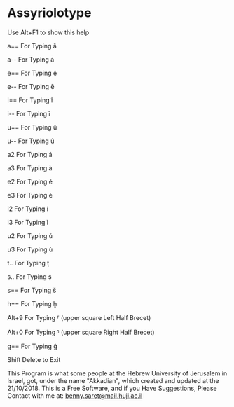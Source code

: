 # Assyriolotype

Use Alt+F1 to show this help

a== For Typing â

a-- For Typing ā

e== For Typing ê

e-- For Typing ē

i== For Typing î

i-- For Typing ī

u== For Typing û

u-- For Typing û

a2 For Typing á

a3 For Typing à

e2 For Typing é

e3 For Typing è

i2 For Typing í

i3 For Typing ì

u2 For Typing ú

u3 For Typing ù

t.. For Typing ṭ

s.. For Typing ṣ

s== For Typing š

h== For Typing ḫ

Alt+9 For Typing ⸢ (upper square Left Half Brecet)

Alt+0 For Typing ⸣ (upper square Right Half Brecet)

g== For Typing ĝ

Shift Delete to Exit

This Program is what some people at the Hebrew University of Jerusalem in Israel, got, under the name "Akkadian", which created and updated at the 21/10/2018. This is a Free Software, and if you Have Suggestions, Please Contact with me at: benny.saret@mail.huji.ac.il
